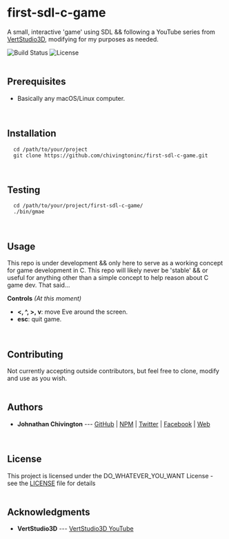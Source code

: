 # first-sdl-c-game
A small, interactive 'game' using SDL && following a YouTube series from [VertStudio3D](https://www.youtube.com/https://www.youtube.com/user/VertoStudio3D), modifying for my purposes as needed.

![Build Status](https://img.shields.io/badge/status-NOT%20Stable-red.svg)
![License](https://img.shields.io/badge/license-DO_WHATEVER_YOU_WANT-green.svg)
<br/><br/>



## Prerequisites
  - Basically any macOS/Linux computer.
<br/>



## Installation
```
  cd /path/to/your/project
  git clone https://github.com/chivingtoninc/first-sdl-c-game.git
```
<br/>



## Testing
```
  cd /path/to/your/project/first-sdl-c-game/
  ./bin/gmae
```
<br/>



## Usage
This repo is under development && only here to serve as a working concept for game development in C. This repo will likely never be 'stable' && or useful for anything other than a simple concept to help reason about C game dev. That said...

**Controls** *(At this moment)*
  - **<, ^, >, v**: move Eve around the screen.
  - **esc**: quit game.
<br/>


## Contributing
Not currently accepting outside contributors, but feel free to clone, modify and use as you wish.
<br/><br/>

## Authors
* **Johnathan Chivington** --- [GitHub](https://github.com/chivingtoninc) | [NPM](https://npmjs.com/~chivingtoninc) | [Twitter](https://twitter.com/chivingtoninc) | [Facebook](https://facebook.com/chivingtoninc) | [Web](https://chivingtoninc.com)
<br/>

## License
This project is licensed under the DO_WHATEVER_YOU_WANT License - see the [LICENSE](https://github.com/chivingtoninc/first-sdl-c-game/blob/master/LICENSE) file for details
<br/><br/>

## Acknowledgments
* **VertStudio3D** --- [VertStudio3D YouTube](https://www.youtube.com/watch?v=JPAyj85tJ5E&list=PLT6WFYYZE6uLMcPGS3qfpYm7T_gViYMMt)
